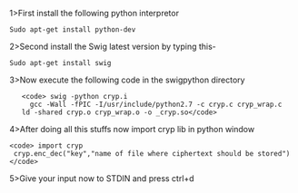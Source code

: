 1>First install the following python interpretor

<code>Sudo apt-get install python-dev</code>

2>Second install the Swig latest version by typing this-

<code>Sudo apt-get install swig</code>

3>Now execute the following code in the swigpython directory

       <code> swig -python cryp.i
         gcc -Wall -fPIC -I/usr/include/python2.7 -c cryp.c cryp_wrap.c
       ld -shared cryp.o cryp_wrap.o -o _cryp.so</code>
 
4>After doing all this stuffs now import cryp lib in python window

    <code> import cryp
     cryp.enc_dec("key","name of file where ciphertext should be stored")</code>

5>Give your input now to STDIN and press ctrl+d
